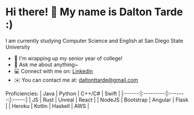Hi there! 👋 My name is Dalton Tarde :)
=======================

I am currently studying Computer Science and English at San Diego State University

* 🏢 I'm wrapping up my senior year of college!
* 💬 Ask me about anything~
* 💻 Connect with me on: [Linkedin](https://www.linkedin.com/in/dtarde)
* ✉️ You can contact me at: [daltonttarde@gmail.com](mailto:daltonttarde@gmail.com)

Proficiencies: 
|  Java  |   Python  |  C++/C# | Swift |
|:------:|:---------:|:-------:|:-----:|
|   JS   |    Rust   |  Unreal | React |
| NodeJS | Bootstrap | Angular | Flask |
| Heroku |   Kotlin  | Haskell |  AWS  |
